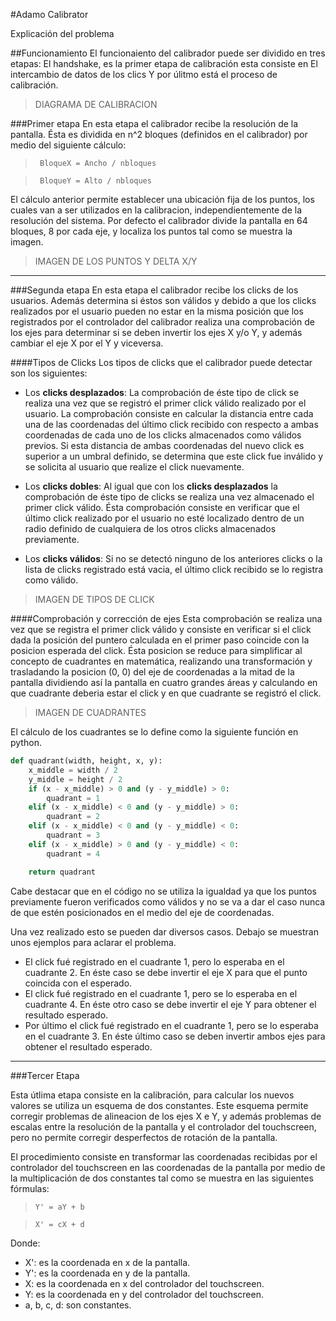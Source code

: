 #Adamo Calibrator

Explicación del problema

##Funcionamiento
El funcionaiento del calibrador puede ser dividido en tres etapas:
El handshake, es la primer etapa de calibración esta consiste en
El intercambio de datos de los clics
Y por úlitmo está el proceso de calibración.

>    DIAGRAMA DE CALIBRACION

###Primer etapa
En esta etapa el calibrador recibe la resolución de la pantalla. Ésta es dividida en n^2 bloques (definidos en el calibrador) por medio del siguiente cálculo:

>`` BloqueX = Ancho / nbloques``

>`` BloqueY = Alto / nbloques``


El cálculo anterior permite establecer una ubicación fija de los puntos, los cuales van a ser utilizados en la calibracion, independientemente de la resolución del sistema.
Por defecto el calibrador divide la pantalla en 64 bloques, 8 por cada eje, y localiza los puntos tal como se muestra la imagen.

>    IMAGEN DE LOS PUNTOS Y DELTA X/Y

----------------------------------

###Segunda etapa
En esta etapa el calibrador recibe los clicks de los usuarios. Además determina si éstos son válidos y debido a que los clicks realizados por el usuario pueden no estar en la misma posición que los registrados por el controlador del calibrador realiza una comprobación de los ejes para determinar si se deben invertir los ejes X y/o Y, y además cambiar el eje X por el Y y viceversa.

####Tipos de Clicks
Los tipos de clicks que el calibrador puede detectar son los siguientes:

* Los **clicks desplazados**: La comprobación de éste tipo de click se realiza una vez que se registró el primer click válido realizado por el usuario. La comprobación consiste en calcular la distancia entre cada una de las coordenadas del último click recibido con respecto a ambas coordenadas de cada uno de los clicks almacenados como válidos previos. Si esta distancia de ambas coordenadas del nuevo click es superior a un umbral definido, se determina que este click fue inválido y se solicita al usuario que realize el click nuevamente.

* Los **clicks dobles**: Al igual que con los **clicks desplazados** la comprobación de éste tipo de clicks se realiza una vez almacenado el primer click válido. Ésta comprobación consiste en verificar que el último click realizado por el usuario no esté localizado dentro de un radio definido de cualquiera de los otros clicks almacenados previamente.

* Los **clicks válidos**: Si no se detectó ninguno de los anteriores clicks o la lista de clicks registrado está vacia, el último click recibido se lo registra como válido.

>    IMAGEN DE TIPOS DE CLICK


####Comprobación y corrección de ejes
Esta comprobación se realiza una vez que se registra el primer click válido y consiste en verificar si el click dada la posición del puntero calculada en el primer paso coincide con la posicion esperada del click. Ésta posicion se reduce para simplificar al concepto de cuadrantes en matemática, realizando una transformación y trasladando la posicion (0, 0) del eje de coordenadas a la mitad de la pantalla dividiendo así la pantalla en cuatro grandes áreas y calculando en que cuadrante deberia estar el click y en que cuadrante se registró el click.

>    IMAGEN DE CUADRANTES

El cálculo de los cuadrantes se lo define como la siguiente función en python.
``` python
def quadrant(width, height, x, y):
    x_middle = width / 2
    y_middle = height / 2
    if (x - x_middle) > 0 and (y - y_middle) > 0:
        quadrant = 1
    elif (x - x_middle) < 0 and (y - y_middle) > 0:
        quadrant = 2
    elif (x - x_middle) < 0 and (y - y_middle) < 0:
        quadrant = 3
    elif (x - x_middle) > 0 and (y - y_middle) < 0:
        quadrant = 4

    return quadrant
```
Cabe destacar que en el código no se utiliza la igualdad ya que los puntos previamente fueron verificados como válidos y no se va a dar el caso nunca de que estén posicionados en el medio del eje de coordenadas.

Una vez realizado esto se pueden dar diversos casos. Debajo se muestran unos ejemplos para aclarar el problema.

* El click fué registrado en el cuadrante 1, pero lo esperaba en el cuadrante 2. En éste caso se debe invertir el eje X para que el punto coincida con el esperado.
* El click fué registrado en el cuadrante 1, pero se lo esperaba en el cuadrante 4. En éste otro caso se debe invertir el eje Y para obtener el resultado esperado.
* Por último el click fué registrado en el cuadrante 1, pero se lo esperaba en el cuadrante 3. En éste último caso se deben invertir ambos ejes para obtener el resultado esperado.

----------------------------------

###Tercer Etapa

Esta útlima etapa consiste en la calibración, para calcular los nuevos valores se utiliza un esquema de dos constantes. Este esquema permite corregir problemas de alineacion de los ejes X e Y, y además problemas de escalas entre la resolución de la pantalla y el controlador del touchscreen, pero no permite corregir desperfectos de rotación de la pantalla.

El procedimiento consiste en transformar las coordenadas recibidas por el controlador del touchscreen en las coordenadas de la pantalla por medio de la multiplicación de dos constantes tal como se muestra en las siguientes fórmulas:

> `` Y' = aY + b ``

> `` X' = cX + d ``

Donde:
* X': es la coordenada en x de la pantalla.
* Y': es la coordenada en y de la pantalla.
* X: es la coordenada en x del controlador del touchscreen.
* Y: es la coordenada en y del controlador del touchscreen.
* a, b, c, d: son constantes.
